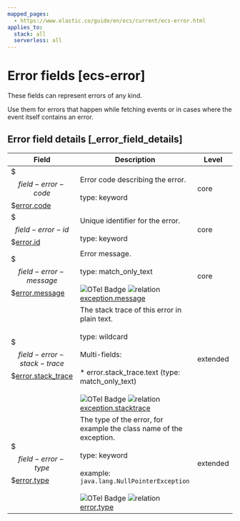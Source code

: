 ```yaml
---
mapped_pages:
  - https://www.elastic.co/guide/en/ecs/current/ecs-error.html
applies_to:
  stack: all
  serverless: all
---
```


# Error fields [ecs-error]

These fields can represent errors of any kind.

Use them for errors that happen while fetching events or in cases where the event itself contains an error.


## Error field details [_error_field_details]

| Field | Description | Level |
| --- | --- | --- |
| $$$field-error-code$$$[error.code](#field-error-code) | Error code describing the error.<br><br>type: keyword<br> | core |
| $$$field-error-id$$$[error.id](#field-error-id) | Unique identifier for the error.<br><br>type: keyword<br> | core |
| $$$field-error-message$$$[error.message](#field-error-message) | Error message.<br><br>type: match_only_text<br><br>![OTel Badge](https://img.shields.io/badge/OpenTelemetry-4a5ca6?style=flat&logo=opentelemetry "") ![relation](https://img.shields.io/badge/equivalent-1ba9f5?style=flat "equivalent") [exception.message](https://opentelemetry.io/docs/specs/semconv/attributes-registry/exception/#exception-message)<br> | core |
| $$$field-error-stack-trace$$$[error.stack_trace](#field-error-stack-trace) | The stack trace of this error in plain text.<br><br>type: wildcard<br><br>Multi-fields:<br><br>* error.stack_trace.text (type: match_only_text)<br><br>![OTel Badge](https://img.shields.io/badge/OpenTelemetry-4a5ca6?style=flat&logo=opentelemetry "") ![relation](https://img.shields.io/badge/equivalent-1ba9f5?style=flat "equivalent") [exception.stacktrace](https://opentelemetry.io/docs/specs/semconv/attributes-registry/exception/#exception-stacktrace)<br> | extended |
| $$$field-error-type$$$[error.type](#field-error-type) | The type of the error, for example the class name of the exception.<br><br>type: keyword<br><br>example: `java.lang.NullPointerException`<br><br>![OTel Badge](https://img.shields.io/badge/OpenTelemetry-4a5ca6?style=flat&logo=opentelemetry "") ![relation](https://img.shields.io/badge/match-93c93e?style=flat "match") [error.type](https://opentelemetry.io/docs/specs/semconv/attributes-registry/error/#error-type)<br> | extended |

